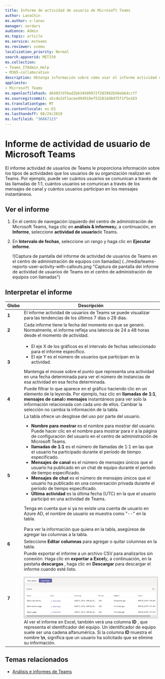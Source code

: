 ```yaml
---
title: Informe de actividad de usuario de Microsoft Teams
author: LanaChin
ms.author: v-lanac
manager: serdars
audience: Admin
ms.topic: article
ms.service: msteams
ms.reviewer: svemu
localization_priority: Normal
search.appverid: MET150
ms.collection:
- Teams_ITAdmin_Help
- M365-collaboration
description: Obtenga información sobre cómo usar el informe actividad de usuarios de Teams en el centro de administración de Microsoft Teams para ver cómo los usuarios de su organización usan Teams.
appliesto:
- Microsoft Teams
ms.openlocfilehash: d64937d76ad2b634509972f203992b50eb64ccff
ms.sourcegitcommit: a5cde2df1aceed9d919ef53281dd0d75f1f5e183
ms.translationtype: MT
ms.contentlocale: es-ES
ms.lasthandoff: 08/29/2019
ms.locfileid: "36667123"
---
```

# <a name="microsoft-teams-user-activity-report"></a>Informe de actividad de usuario de Microsoft Teams

El informe actividad de usuarios de Teams le proporciona información sobre los tipos de actividades que los usuarios de su organización realizan en Teams. Por ejemplo, puede ver cuántos usuarios se comunican a través de las llamadas de 1:1, cuántos usuarios se comunican a través de los mensajes de canal y cuántos usuarios participan en los mensajes instantáneos.

## <a name="view-the-report"></a>Ver el informe

1. En el centro de navegación izquierdo del centro de administración de Microsoft Teams, haga clic en **análisis & informes**y, a continuación, en **Informe**, seleccione **actividad de usuario**de Teams.
2. En **Intervalo de fechas**, seleccione un rango y haga clic en **Ejecutar informe**.

    ![Captura de pantalla del informe de actividad de usuarios de Teams en el centro de administración de equipos con llamadas] (../media/teams-reports-user-activity-with-callouts.png "Captura de pantalla del informe de actividad de usuarios de Teams en el centro de administración de equipos con llamadas")

## <a name="interpret-the-report"></a>Interpretar el informe

|Globo |Descripción  |
|--------|-------------|
|**1**   |El informe actividad de usuarios de Teams se puede visualizar para las tendencias de los últimos 7 días o 28 días. |
|**2**   |Cada informe tiene la fecha del momento en que se generó. Normalmente, el informe refleja una latencia de 24 a 48 horas desde el momento de actividad. |
|**3**   |<ul><li>El eje X de los gráficos es el intervalo de fechas seleccionado para el informe específico. </li><li>El eje Y es el número de usuarios que participan en la actividad.</li></ul>Mantenga el mouse sobre el punto que representa una actividad en una fecha determinada para ver el número de instancias de esa actividad en esa fecha determinada. |
|**4**   |Puede filtrar lo que aparece en el gráfico haciendo clic en un elemento de la leyenda. Por ejemplo, haz clic en **llamadas de 1:1**, **mensajes de canal**o **mensajes** instantáneos para ver solo la información relacionada con cada uno de ellos. Cambiar la selección no cambia la información de la tabla. |
|**5**   |La tabla ofrece un desglose del uso por parte del usuario.   <ul><li>**Nombre para mostrar** es el nombre para mostrar del usuario. Puede hacer clic en el nombre para mostrar para ir a la página de configuración del usuario en el centro de administración de Microsoft Teams.</li><li>**llamadas de 1:1** es el número de llamadas de 1:1 en las que el usuario ha participado durante el período de tiempo especificado.</li><li>**Mensajes de canal** es el número de mensajes únicos que el usuario ha publicado en un chat de equipo durante el período de tiempo especificado.</li> <li>**Mensajes de chat** es el número de mensajes únicos que el usuario ha publicado en una conversación privada durante el período de tiempo especificado.</li>  <li>**Última actividad** es la última fecha (UTC) en la que el usuario participó en una actividad de Teams.</li> </ul>Tenga en cuenta que si ya no existe una cuenta de usuario en Azure AD, el nombre de usuario se muestra como "--" en la tabla. <br><br>Para ver la información que quiera en la tabla, asegúrese de agregar las columnas a la tabla.
|**6**   |Seleccione **Editar columnas** para agregar o quitar columnas en la tabla. |
|**7**   |Puede exportar el informe a un archivo CSV para analizarlos sin conexión. Haga clic en **exportar a Excel**y, a continuación, en la pestaña **descargas** , haga clic en **Descargar** para descargar el informe cuando esté listo.<br><br>![Captura de pantalla de la pestaña descargas que muestra los informes exportados para descargar](../media/teams-reports-export-to-csv.png) <br>Al ver el informe en Excel, también verá una columna **ID** , que representa el identificador del equipo. Un identificador de equipo suele ser una cadena alfanumérica. Si la columna **ID** muestra el nombre **\n**, significa que un usuario ha solicitado que se elimine su información. ||

## <a name="related-topics"></a>Temas relacionados

- [Análisis e informes de Teams](teams-reporting-reference.md)